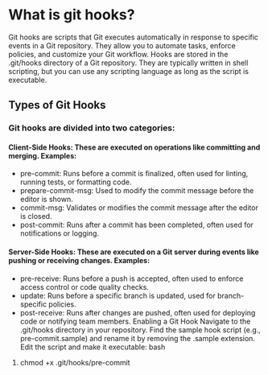 # What is git hooks?
Git hooks are scripts that Git executes automatically in response to specific events in a Git repository. They allow you to automate tasks, enforce policies, and customize your Git workflow.
Hooks are stored in the .git/hooks directory of a Git repository. They are typically written in shell scripting, but you can use any scripting language as long as the script is executable.

## Types of Git Hooks
### Git hooks are divided into two categories:

#### Client-Side Hooks: These are executed on operations like committing and merging. Examples:

* pre-commit: Runs before a commit is finalized, often used for linting, running tests, or formatting code.
* prepare-commit-msg: Used to modify the commit message before the editor is shown.
* commit-msg: Validates or modifies the commit message after the editor is closed.
* post-commit: Runs after a commit has been completed, often used for notifications or logging.

#### Server-Side Hooks: These are executed on a Git server during events like pushing or receiving changes. Examples:

* pre-receive: Runs before a push is accepted, often used to enforce access control or code quality checks.
* update: Runs before a specific branch is updated, used for branch-specific policies.
* post-receive: Runs after changes are pushed, often used for deploying code or notifying team members.
Enabling a Git Hook
Navigate to the .git/hooks directory in your repository.
Find the sample hook script (e.g., pre-commit.sample) and rename it by removing the .sample extension.
Edit the script and make it executable:
bash
  
1. chmod +x .git/hooks/pre-commit
